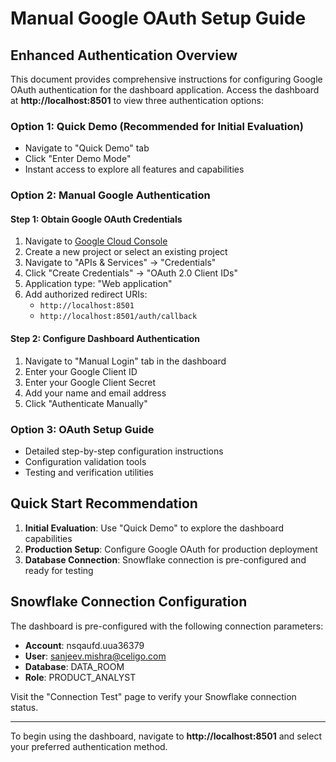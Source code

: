 # Manual Google OAuth Setup Guide

## Enhanced Authentication Overview

This document provides comprehensive instructions for configuring Google OAuth authentication for the dashboard application. Access the dashboard at **http://localhost:8501** to view three authentication options:

### Option 1: Quick Demo (Recommended for Initial Evaluation)
- Navigate to "Quick Demo" tab
- Click "Enter Demo Mode"
- Instant access to explore all features and capabilities

### Option 2: Manual Google Authentication

#### Step 1: Obtain Google OAuth Credentials
1. Navigate to [Google Cloud Console](https://console.cloud.google.com/)
2. Create a new project or select an existing project
3. Navigate to "APIs & Services" → "Credentials"
4. Click "Create Credentials" → "OAuth 2.0 Client IDs"
5. Application type: "Web application"
6. Add authorized redirect URIs:
   - `http://localhost:8501`
   - `http://localhost:8501/auth/callback`

#### Step 2: Configure Dashboard Authentication
1. Navigate to "Manual Login" tab in the dashboard
2. Enter your Google Client ID
3. Enter your Google Client Secret
4. Add your name and email address
5. Click "Authenticate Manually"

### Option 3: OAuth Setup Guide
- Detailed step-by-step configuration instructions
- Configuration validation tools
- Testing and verification utilities

## Quick Start Recommendation

1. **Initial Evaluation**: Use "Quick Demo" to explore the dashboard capabilities
2. **Production Setup**: Configure Google OAuth for production deployment
3. **Database Connection**: Snowflake connection is pre-configured and ready for testing

## Snowflake Connection Configuration

The dashboard is pre-configured with the following connection parameters:
- **Account**: nsqaufd.uua36379
- **User**: sanjeev.mishra@celigo.com
- **Database**: DATA_ROOM
- **Role**: PRODUCT_ANALYST

Visit the "Connection Test" page to verify your Snowflake connection status.

---

To begin using the dashboard, navigate to **http://localhost:8501** and select your preferred authentication method. 